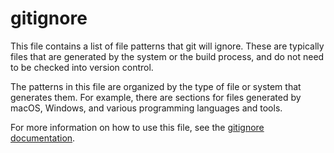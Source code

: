 # gitignore

This file contains a list of file patterns that git will ignore. These are typically files that are generated by the system or the build process, and do not need to be checked into version control.

The patterns in this file are organized by the type of file or system that generates them. For example, there are sections for files generated by macOS, Windows, and various programming languages and tools.

For more information on how to use this file, see the [gitignore documentation](https://git-scm.com/docs/gitignore).
